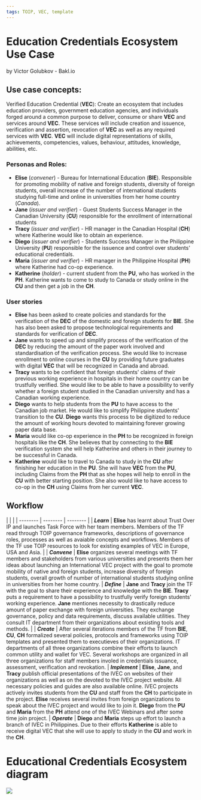 ```yaml
---
tags: TOIP, VEC, template
---
```

# Education Credentials Ecosystem Use Case

by Victor Golubkov - Bakl.io

## Use case concepts:
Verified Education Credential (**VEC**): Create an ecosystem that includes education providers, government education agencies, and individuals forged around a common purpose to deliver, consume or share **VEC** and services around **VEC**. These services will include creation and issuence, verification and assertion, revocation of **VEC** as well as any required services with **VEC**. **VEC** will include digital representations of skills, achievements, competencies, values, behaviour, attitudes, knowledge, abilities, etc.

### Personas and Roles:
* **Elise** (*convener*) - Bureau for International Education (**BIE**). Responsible for promoting mobility of native and foreign students, diversity of foreign students, overall increase of the number of international students studying full-time and online in universities from her home country (*Canada*).
* **Jane** (*issuer and verifier*) - Guest Students Success Manager in the Canadian University (**CU**) responsible for the enrollment of international students
* **Tracy** (*issuer and verifier*) - HR manager in the Canadian Hospital (**CH**) where Katherine would like to obtain an experience.
* **Diego** (*issuer and verifier*) - Students Success Manager in the Philippine University (**PU**) responsible for the issuence and control over students' educational credentials.
* **Maria** (*issuer and verifier*) - HR manager in the Philippine Hospital (**PH**) where Katherine had co-op experience.
* **Katherine** (*holder*) - current student from the **PU**, who has worked in the **PH**. Katherine wants to come to study to Canada or study online in the **CU** and then get a job in the **CH**.

### User stories
* **Elise** has been asked to create policies and standards for the verification of the **DEC** of the domestic and foreign students for  **BIE**. She has also been asked to propose technological requirements and standards for verification of **DEC**.
* **Jane** wants to speed up and simplify process of the verification of the **DEC** by reducing the amount of the paper work involved and standardisation of the verification process. She would like to increase enrollment to online courses in the **CU** by providing future graduates with digital **VEC** that will be recognized in Canada and abroad.
* **Tracy** wants to be confident that foreign students' claims of their previous working experience in hospitals in their home country can be trustfully verified. She would like to be able to have a possibility to verify whether a foreign student studied in the Canadian university and has a Canadian working experience.
* **Diego** wants to help students from the **PU** to have access to  the Canadian job market. He would like to simplify Philippine students' transition to the **CU**. **Diego** wants this process to be digitized to reduce the amount of working hours devoted to maintaining forever growing paper data base.
* **Maria** would like co-op experience in the **PH** to be recognized in foreign hospitals like the **CH**. She believes that by connecting to the **BIE** verification system she will help Katherine and others in their journey to be successful in Canada.
* **Katherine** would like to travel to Canada to study in the **CU** after finishing her education in the **PU**. She will have  **VEC** from the **PU**, including Claims from the **PH** that as she hopes will help to enroll in the **CU** with better starting position. She also would like to have access to co-op in the **CH** using Claims from her current **VEC**.

## Workflow

|  |  |
| -------- | -------- | -------- |
| ***Learn***     | **Elise** has learnt about Trust Over IP and launches Task Force with her team members. Members of the TF read through TOIP governance frameworks, descriptions of governance roles, processes as well as avaiable concepts and workflows. Members of the TF use TOIP resources to look for existing examples of VEC in Europe, USA and Asia.    |
| ***Convene***   | **Elise** organizes several meetings with TF members and stakeholders from various universities and presents them her ideas about launching an  International VEC  project with the goal to promote mobility of native and foreign students, increase diversity of foreign students, overall growth of number of international students studying online in universities from her home country.
| ***Define***     | **Jane** and **Tracy** join the TF with the goal to share their experience and knowledge with the **BIE**. **Tracy** puts a requirement to have a possibility to trustfully verify foreign students' working experience. **Jane** mentiones necessity to drastically reduce amount of paper exchange with foreign universities. They exchange governance, policy and data requirements, discuss available utilities. They consult IT department from their organizations about exsisting tools and methods. |
| ***Create***    | After several iterations members of the TF from **BIE**, **CU**, **CH** formalized several policies, protocols and frameworks using TOIP templates and presented them to executieves of their organizations. IT departments of all three organizations combine their efforts to launch common utility and wallet for VEC. Several workshops are organized in all three organizations for staff members involed in credentials issuance, assessment, verification and revokation.
| ***Implement***    | **Elise**, **Jane**, and **Tracy** publish official presentations of the IVEC on websites of their organizations as well as on the devoted to the IVEC project website. All necessary policies and guides are also available online. IVEC projects actively invites students from the **CU** and staff from the **CH** to participate in the project. **Elise** receives several invites from foreign organizations to speak about the IVEC project and would like to join it. **Diego** from the **PU** and **Maria** from the **PH** attend one of the IVEC Webinars and after some time join project.
| ***Operate***    | **Diego** and **Maria** steps up effort to launch a branch of IVEC in Philippines. Due to their efforts **Katherine** is able to receive digital VEC that she will use to apply to study in the **CU** and work in the **CH**.

# Educational Credentials Ecosystem diagram

![](https://i.imgur.com/PVzfASU.jpg)

